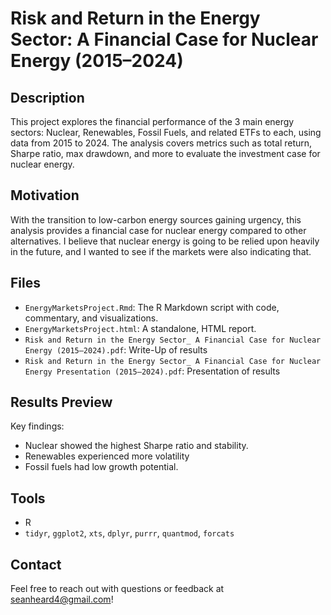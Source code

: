 # Risk and Return in the Energy Sector: A Financial Case for Nuclear Energy (2015–2024)

## Description
This project explores the financial performance of the 3 main energy sectors: Nuclear, Renewables, Fossil Fuels, and related ETFs to each, using data from 2015 to 2024. The analysis covers metrics such as total return, Sharpe ratio, max drawdown, and more to evaluate the investment case for nuclear energy.

## Motivation
With the transition to low-carbon energy sources gaining urgency, this analysis provides a financial case for nuclear energy compared to other alternatives. I believe that nuclear energy is going to be relied upon heavily in the future, and I wanted to see if the markets were also indicating that.

## Files
- `EnergyMarketsProject.Rmd`: The R Markdown script with code, commentary, and visualizations.
- `EnergyMarketsProject.html`: A standalone, HTML report.
- `Risk and Return in the Energy Sector_ A Financial Case for Nuclear Energy (2015–2024).pdf`: Write-Up of results
- `Risk and Return in the Energy Sector_ A Financial Case for Nuclear Energy Presentation (2015–2024).pdf`: Presentation of results

## Results Preview
Key findings:
- Nuclear showed the highest Sharpe ratio and stability.
- Renewables experienced more volatility
- Fossil fuels had low growth potential.


## Tools
- R
- `tidyr`, `ggplot2`, `xts`, `dplyr`, `purrr`, `quantmod`, `forcats`

## Contact
Feel free to reach out with questions or feedback at seanheard4@gmail.com!

